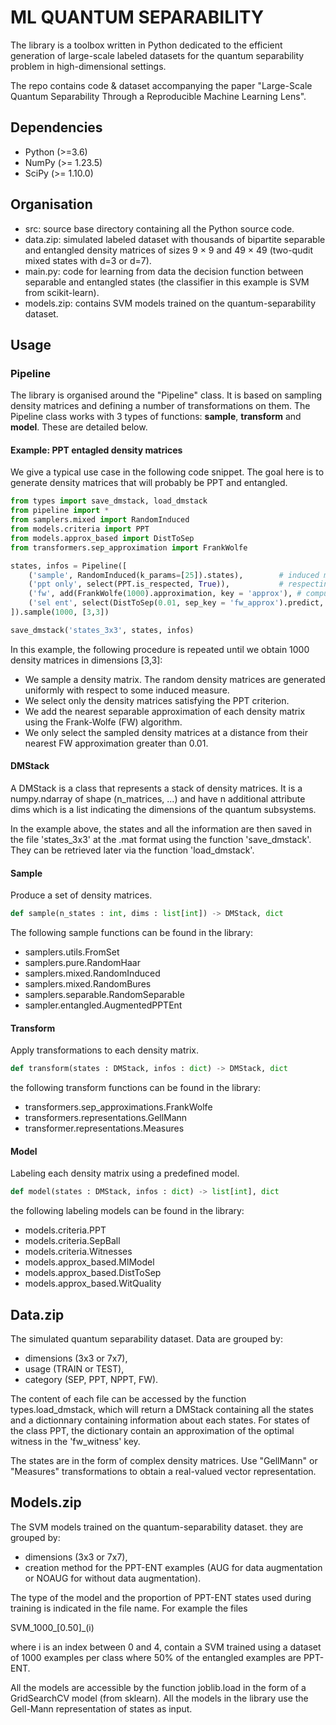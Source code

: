 # ML QUANTUM SEPARABILITY

The library is a toolbox written in Python dedicated to the efficient generation of large-scale labeled datasets for the quantum separability problem in high-dimensional settings. 

The repo contains code & dataset accompanying the paper "Large-Scale Quantum Separability Through a Reproducible Machine Learning Lens".
 

## Dependencies
- Python (>=3.6)
- NumPy (>= 1.23.5)
- SciPy (>= 1.10.0)

## Organisation

- src: source base directory containing all the Python source code. 
- data.zip: simulated labeled dataset with thousands of bipartite separable and entangled density matrices of sizes 9 × 9 and 49 × 49 (two-qudit mixed states with d=3 or d=7).
- main.py: code for learning from data the decision function between separable and entangled states (the classifier in this example is SVM from scikit-learn). 
- models.zip: contains SVM models trained on the quantum-separability dataset.


## Usage

### Pipeline
The library is organised around the "Pipeline" class. It is based on sampling density matrices and defining a number of transformations on them.
The Pipeline class works with 3 types of functions: **sample**, **transform** and **model**. These are detailed below.


#### Example: PPT entagled density matrices

We give a typical use case in the following code snippet. The goal here is to generate density matrices that will probably be PPT and entangled.

```python
from types import save_dmstack, load_dmstack
from pipeline import *
from samplers.mixed import RandomInduced
from models.criteria import PPT
from models.approx_based import DistToSep
from transformers.sep_approximation import FrankWolfe

states, infos = Pipeline([
	('sample', RandomInduced(k_params=[25]).states),		# induced measure of parameter 25
	('ppt only', select(PPT.is_respected, True)),			# respecting the PPT criterion
	('fw', add(FrankWolfe(1000).approximation, key = 'approx'), # compute the sep approx.
	('sel ent', select(DistToSep(0.01, sep_key = 'fw_approx').predict, Label.ENT))
]).sample(1000, [3,3])

save_dmstack('states_3x3', states, infos)
```
In this example, the following procedure is repeated until we obtain 1000 density matrices in dimensions [3,3]:

- We sample a density matrix. The random density matrices are generated uniformly with respect to some induced measure.
- We select only the density matrices satisfying the PPT criterion.
- We add the nearest separable approximation of each density matrix using the Frank-Wolfe (FW) algorithm.
- We only select the sampled density matrices at a distance from their nearest FW approximation greater than 0.01.


#### DMStack

A DMStack is a class that represents a stack of density matrices. It is a numpy.ndarray of shape (n_matrices, ...) and have n additional attribute dims which is a list indicating the dimensions of the quantum subsystems.

In the example above, the states and all the information are then saved in the file 'states_3x3' at the .mat format using the function 'save_dmstack'. They can be retrieved later via the function 'load_dmstack'.



 #### Sample
Produce a set of density matrices.
```python
def sample(n_states : int, dims : list[int]) -> DMStack, dict
```
The following sample functions can be found in the library:

- samplers.utils.FromSet
- samplers.pure.RandomHaar
- samplers.mixed.RandomInduced
- samplers.mixed.RandomBures
- samplers.separable.RandomSeparable
- sampler.entangled.AugmentedPPTEnt

#### Transform

Apply transformations to each density matrix.
```python
def transform(states : DMStack, infos : dict) -> DMStack, dict
```
the following transform functions can be found in the library:

- transformers.sep_approximations.FrankWolfe
- transformers.representations.GellMann
- transformer.representations.Measures

#### Model

Labeling each density matrix using a predefined model.
```python
def model(states : DMStack, infos : dict) -> list[int], dict
```
the following labeling models can be found in the library:

- models.criteria.PPT
- models.criteria.SepBall
- models.criteria.Witnesses
- models.approx_based.MlModel
- models.approx_based.DistToSep
- models.approx_based.WitQuality

## Data.zip

The simulated quantum separability dataset. Data are grouped by:

- dimensions (3x3 or 7x7),
- usage (TRAIN or TEST),
- category (SEP, PPT, NPPT, FW).

The content of each file can be accessed by the function types.load_dmstack, which will return a DMStack containing all the states and a dictionnary containing information about each states.
For states of the class PPT, the dictionary contain an approximation of the optimal witness in the 'fw_witness' key.

The states are in the form of complex density matrices.
Use "GellMann" or "Measures" transformations to obtain a real-valued vector representation.

## Models.zip

The SVM models trained on the quantum-separability dataset. they are grouped by:

- dimensions (3x3 or 7x7),
- creation method for the PPT-ENT examples (AUG for data augmentation or NOAUG for without data augmentation).

The type of the model and the proportion of PPT-ENT states used during training is indicated in the file name. For example the files

SVM_1000_[0.50]_(i)

where i is an index between 0 and 4, contain a SVM trained using a dataset of 1000 examples per class where 50% of the entangled examples are PPT-ENT.

All the models are accessible by the function joblib.load in the form of a GridSearchCV model (from sklearn).
All the models in the library use the Gell-Mann representation of states as input.

